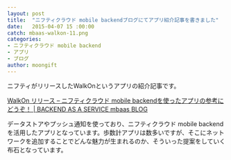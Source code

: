 ```yaml
---
layout: post
title:  "ニフティクラウド mobile backendブログにてアプリ紹介記事を書きました"
date:   2015-04-07 15 :00:00
catch: mbaas-walkon-11.png
categories:
- ニフティクラウド mobile backend
- アプリ
- ブログ
author: moongift
---
```


ニフティがリリースしたWalkOnというアプリの紹介記事です。

[WalkOn リリース – ニフティクラウド mobile backendを使ったアプリの参考にどうぞ！ \| BACKEND AS A SERVICE mbaas BLOG](http://blog.mb.cloud.nifty.com/?p=2217)

データストアやプッシュ通知を使っており、ニフティクラウド mobile backendを活用したアプリとなっています。歩数計アプリは数多いですが、そこにネットワークを追加することでどんな魅力が生まれるのか、そういった提案をしていく布石となっています。

